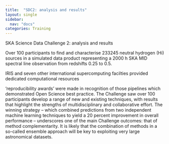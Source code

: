 ```yaml
---
title:  "SDC2: analysis and results"
layout: single
sidebar:
  nav: "docs"
categories: Training
---
```

SKA Science Data Challenge 2: analysis and results

Over 100 participants  to find and characterise 233245 neutral hydrogen (Hi) sources in a simulated data product representing a 2000 h SKA MID spectral
line observation from redshifts 0.25 to 0.5. 

IRIS and seven other international supercomputing facilties provided dedicated computational resources

‘reproducibility awards’ were made in
recognition of those pipelines which demonstrated Open Science best practice. The Challenge
saw over 100 participants develop a range of new and existing techniques, with results that
highlight the strengths of multidisciplinary and collaborative effort. The winning strategy –
which combined predictions from two independent machine learning techniques to yield a
20 percent improvement in overall performance – underscores one of the main Challenge
outcomes: that of method complementarity. It is likely that the combination of methods in a
so-called ensemble approach will be key to exploiting very large astronomical datasets.  
